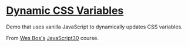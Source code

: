 # [Dynamic CSS Variables](https://scottgall.github.io/Dynamic-CSS-Variables/)
Demo that uses vanilla JavaScript to dynamically updates CSS variables.

From [Wes Bos's](https://wesbos.com/) [JavaScript30](https://javascript30.com/) course.
